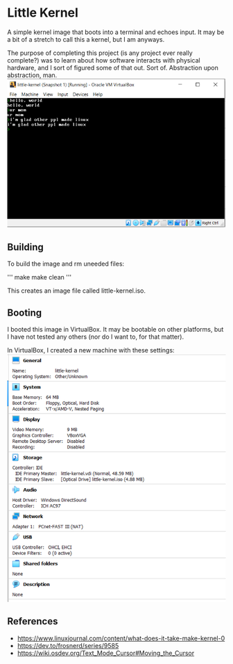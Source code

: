 # Little Kernel
A simple kernel image that boots into a terminal and echoes input. It may be a bit of a stretch to call this a kernel, but I am anyways.

The purpose of completing this project (is any project ever really complete?) was to learn about how software interacts with physical hardware, and I sort of figured some of that out. Sort of. Abstraction upon abstraction, man. 
![The running kernel](/imgs/running.PNG)

## Building
To build the image and rm uneeded files:

'''
make
make clean
'''

This creates an image file called little-kernel.iso.

## Booting
I booted this image in VirtualBox. It may be bootable on other platforms, but I have not tested any others (nor do I want to, for that matter).

In VirtualBox, I created a new machine with these settings: 
![VirtualBox settings](/imgs/vbox_settings.PNG)

## References
* https://www.linuxjournal.com/content/what-does-it-take-make-kernel-0
* https://dev.to/frosnerd/series/9585
* https://wiki.osdev.org/Text_Mode_Cursor#Moving_the_Cursor
